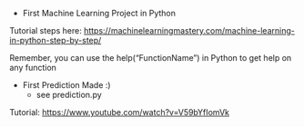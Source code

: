  - First Machine Learning Project in Python

 Tutorial steps here: https://machinelearningmastery.com/machine-learning-in-python-step-by-step/

 Remember, you can use the help(“FunctionName”) in Python to get help on any function

- First Prediction Made :)
  - see prediction.py

Tutorial: https://www.youtube.com/watch?v=V59bYfIomVk